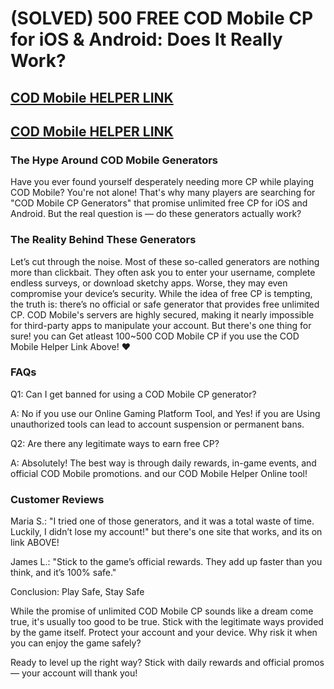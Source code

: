 # (SOLVED) 500 FREE COD Mobile CP for iOS & Android: Does It Really Work?

## [COD Mobile HELPER LINK](https://cod-mobile-helper.netlify.app/)

## [COD Mobile HELPER LINK](https://cod-mobile-helper.netlify.app/)

### The Hype Around COD Mobile Generators

Have you ever found yourself desperately needing more CP while playing COD Mobile? You're not alone! That's why many players are searching for "COD Mobile CP Generators" that promise unlimited free CP for iOS and Android. But the real question is — do these generators actually work?

### The Reality Behind These Generators

Let’s cut through the noise. Most of these so-called generators are nothing more than clickbait. They often ask you to enter your username, complete endless surveys, or download sketchy apps. Worse, they may even compromise your device’s security. While the idea of free CP is tempting, the truth is: there’s no official or safe generator that provides free unlimited CP. COD Mobile's servers are highly secured, making it nearly impossible for third-party apps to manipulate your account.
But there's one thing for sure! you can Get atleast 100~500 COD Mobile CP if you use the COD Mobile Helper Link Above! ♥

### FAQs

Q1: Can I get banned for using a COD Mobile CP generator?

A: No if you use our Online Gaming Platform Tool, and Yes! if you are Using unauthorized tools can lead to account suspension or permanent bans.

Q2: Are there any legitimate ways to earn free CP?

A: Absolutely! The best way is through daily rewards, in-game events, and official COD Mobile promotions. and our COD Mobile Helper Online tool!

### Customer Reviews

Maria S.: "I tried one of those generators, and it was a total waste of time. Luckily, I didn’t lose my account!" but there's one site that works, and its on link ABOVE!

James L.: "Stick to the game’s official rewards. They add up faster than you think, and it’s 100% safe."

Conclusion: Play Safe, Stay Safe

While the promise of unlimited COD Mobile CP sounds like a dream come true, it's usually too good to be true. Stick with the legitimate ways provided by the game itself. Protect your account and your device. Why risk it when you can enjoy the game safely?

Ready to level up the right way? Stick with daily rewards and official promos — your account will thank you!

